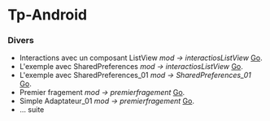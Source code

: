 # Tp-Android
### Divers
+ Interactions avec un composant ListView *mod -> interactiosListView* [Go](https://github.com/BH0791/Tp-Android/tree/main/interactionsListView).
+ L'exemple avec SharedPreferences *mod -> interactiosListView* [Go](https://github.com/BH0791/Tp-Android/tree/master/interactionsListView).
+ L'exemple avec SharedPreferences_01 *mod -> SharedPreferences_01* [Go](https://github.com/BH0791/Tp-Android/tree/master/ShaderPreference_01).
+ Premier fragement *mod -> premierfragement* [Go](https://github.com/BH0791/Tp-Android/tree/master/premierfragement).
+ Simple Adaptateur_01 *mod -> premierfragement* [Go](https://github.com/BH0791/Tp-Android/tree/master/simpleAdaptateur_01).
+ ... suite